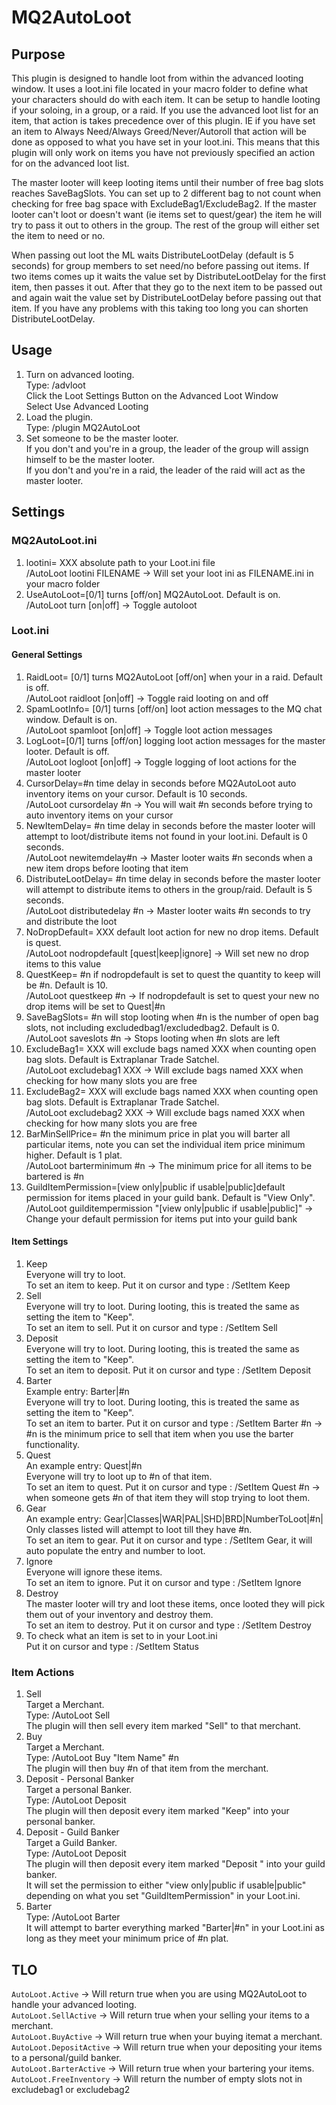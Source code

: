 # MQ2AutoLoot

## Purpose

This plugin is designed to handle loot from within the advanced looting window. It uses a loot.ini file located in your macro folder to define what your characters should do with each item. It can be setup to handle looting if your soloing, in a group, or a raid. If you use the advanced loot list for an item, that action is takes precedence over of this plugin. IE if you have set an item to Always Need/Always Greed/Never/Autoroll that action will be done as opposed to what you have set in your loot.ini. This means that this plugin will only work on items you have not previously specified an action for on the advanced loot list.

The master looter will keep looting items until their number of free bag slots reaches SaveBagSlots. You can set up to 2 different bag to not count when checking for free bag space with ExcludeBag1/ExcludeBag2. If the master looter can't loot or doesn't want (ie items set to quest/gear) the item he will try to pass it out to others in the group. The rest of the group will either set the item to need or no.

When passing out loot the ML waits DistributeLootDelay (default is 5 seconds) for group members to set need/no before passing out items. If two items comes up it waits the value set by DistributeLootDelay for the first item, then passes it out. After that they go to the next item to be passed out and again wait the value set by DistributeLootDelay before passing out that item. If you have any problems with this taking too long you can shorten DistributeLootDelay.

## Usage

1. Turn on advanced looting.  
  Type: /advloot  
  Click the Loot Settings Button on the Advanced Loot Window  
  Select Use Advanced Looting
2. Load the plugin.  
  Type: /plugin MQ2AutoLoot  
3. Set someone to be the master looter.  
  If you don't and you're in a group, the leader of the group will assign himself to be the master looter.  
  If you don't and you're in a raid, the leader of the raid will act as the master looter.  

## Settings

### MQ2AutoLoot.ini

1. lootini= XXX absolute path to your Loot.ini file  
  /AutoLoot lootini FILENAME -> Will set your loot ini as FILENAME.ini in your macro folder  
2. UseAutoLoot=[0/1] turns [off/on] MQ2AutoLoot. Default is on.  
  /AutoLoot turn [on|off] -> Toggle autoloot  

### Loot.ini

#### General Settings

1. RaidLoot= [0/1] turns MQ2AutoLoot [off/on] when your in a raid. Default is off.  
  /AutoLoot raidloot [on|off] -> Toggle raid looting on and off​  
2. SpamLootInfo= [0/1] turns [off/on] loot action messages to the MQ chat window. Default is on.  
  /AutoLoot spamloot [on|off] -> Toggle loot action messages​  
3. LogLoot=[0/1] turns [off/on] logging loot action messages for the master looter. Default is off.  
  /AutoLoot logloot [on|off] -> Toggle logging of loot actions for the master looter​  
4. CursorDelay=#n time delay in seconds before MQ2AutoLoot auto inventory items on your cursor. Default is 10 seconds.  
  /AutoLoot cursordelay #n -> You will wait #n seconds before trying to auto inventory items on your cursor​  
5. NewItemDelay= #n time delay in seconds before the master looter will attempt to loot/distribute items not found in your loot.ini. Default is 0 seconds.  
  /AutoLoot newitemdelay#n -> Master looter waits #n seconds when a new item drops before looting that item​  
6. DistributeLootDelay= #n time delay in seconds before the master looter will attempt to distribute items to others in the group/raid. Default is 5 seconds.  
  /AutoLoot distributedelay #n -> Master looter waits #n seconds to try and distribute the loot​  
7. NoDropDefault= XXX default loot action for new no drop items. Default is quest.  
  /AutoLoot nodropdefault [quest|keep|ignore] -> Will set new no drop items to this value​  
8. QuestKeep= #n if nodropdefault is set to quest the quantity to keep will be #n. Default is 10.  
  /AutoLoot questkeep #n -> If nodropdefault is set to quest your new no drop items will be set to Quest|#n​  
9. SaveBagSlots= #n will stop looting when #n is the number of open bag slots, not including excludedbag1/excludedbag2. Default is 0.  
  /AutoLoot saveslots #n -> Stops looting when #n slots are left​  
10. ExcludeBag1= XXX will exclude bags named XXX when counting open bag slots. Default is Extraplanar Trade Satchel.  
  /AutoLoot excludebag1 XXX -> Will exclude bags named XXX when checking for how many slots you are free​  
11. ExcludeBag2= XXX will exclude bags named XXX when counting open bag slots. Default is Extraplanar Trade Satchel.  
  /AutoLoot excludebag2 XXX -> Will exclude bags named XXX when checking for how many slots you are free​  
12. BarMinSellPrice= #n the minimum price in plat you will barter all particular items, note you can set the individual item price minimum higher. Default is 1 plat.  
  /AutoLoot barterminimum #n -> The minimum price for all items to be bartered is #n​  
13. GuildItemPermission=[view only|public if usable|public]default permission for items placed in your guild bank. Default is "View Only".  
  /AutoLoot guilditempermission "[view only|public if usable|public]" -> Change your default permission for items put into your guild bank​  

#### Item Settings

1. Keep  
  Everyone will try to loot.  
  To set an item to keep. Put it on cursor and type : /SetItem Keep  
2. Sell  
  Everyone will try to loot. During looting, this is treated the same as setting the item to "Keep".  
  To set an item to sell. Put it on cursor and type : /SetItem Sell  
3. Deposit  
  Everyone will try to loot. During looting, this is treated the same as setting the item to "Keep".  
  To set an item to deposit. Put it on cursor and type : /SetItem Deposit  
4. Barter  
  Example entry: Barter|#n  
  Everyone will try to loot. During looting, this is treated the same as setting the item to "Keep".  
  To set an item to barter. Put it on cursor and type : /SetItem Barter #n -> #n is the minimum price to sell that item when you use the barter functionality.  
5. Quest  
  An example entry: Quest|#n  
  Everyone will try to loot up to #n of that item.  
  To set an item to quest. Put it on cursor and type : /SetItem Quest #n -> when someone gets #n of that item they will stop trying to loot them.  
6. Gear  
  An example entry: Gear|Classes|WAR|PAL|SHD|BRD|NumberToLoot|#n|  
  Only classes listed will attempt to loot till they have #n.  
  To set an item to gear. Put it on cursor and type : /SetItem Gear, it will auto populate the entry and number to loot.  
7. Ignore  
  Everyone will ignore these items.  
  To set an item to ignore. Put it on cursor and type : /SetItem Ignore  
8. Destroy  
  The master looter will try and loot these items, once looted they will pick them out of your inventory and destroy them.  
  To set an item to destroy. Put it on cursor and type : /SetItem Destroy  
9. To check what an item is set to in your Loot.ini  
  Put it on cursor and type : /SetItem Status  

### Item Actions

1. Sell  
  Target a Merchant.  
  Type: /AutoLoot Sell  
  The plugin will then sell every item marked "Sell" to that merchant.  
2. Buy  
  Target a Merchant.  
  Type: /AutoLoot Buy "Item Name" #n  
  The plugin will then buy #n of that item from the merchant.  
3. Deposit - Personal Banker  
  Target a personal Banker.  
  Type: /AutoLoot Deposit  
  The plugin will then deposit every item marked "Keep" into your personal banker.  
4. Deposit - Guild Banker  
  Target a Guild Banker.  
  Type: /AutoLoot Deposit  
  The plugin will then deposit every item marked "Deposit " into your guild banker.  
  It will set the permission to either "view only|public if usable|public" depending on what you set "GuildItemPermission" in your Loot.ini.  
5. Barter  
  Type: /AutoLoot Barter  
  It will attempt to barter everything marked "Barter|#n" in your Loot.ini as long as they meet your minimum price of #n plat.  

## TLO

`AutoLoot.Active` -> Will return true when you are using MQ2AutoLoot to handle your advanced looting.  
`AutoLoot.SellActive` -> Will return true when your selling your items to a merchant.  
`AutoLoot.BuyActive` -> Will return true when your buying itemat a merchant.  
`AutoLoot.DepositActive` -> Will return true when your depositing your items to a personal/guild banker.  
`AutoLoot.BarterActive` -> Will return true when your bartering your items.  
`AutoLoot.FreeInventory` -> Will return the number of empty slots not in excludebag1 or excludebag2  